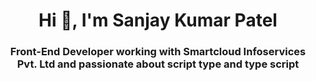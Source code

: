 <h1 align="center">Hi 👋, I'm Sanjay Kumar Patel</h1>
<h3 align="center">Front-End Developer working with Smartcloud Infoservices Pvt. Ltd and passionate about script type and type script</h3>


<!--
**sanjaysmartcloud/sanjaysmartcloud** is a ✨ _special_ ✨ repository because its `README.md` (this file) appears on your GitHub profile.

Here are some ideas to get you started:

- 🔭 I’m currently working on ...
- 🌱 I’m currently learning ...
- 👯 I’m looking to collaborate on ...
- 🤔 I’m looking for help with ...
- 💬 Ask me about ...
- 📫 How to reach me: ...
- 😄 Pronouns: ...
- ⚡ Fun fact: ...
-->
